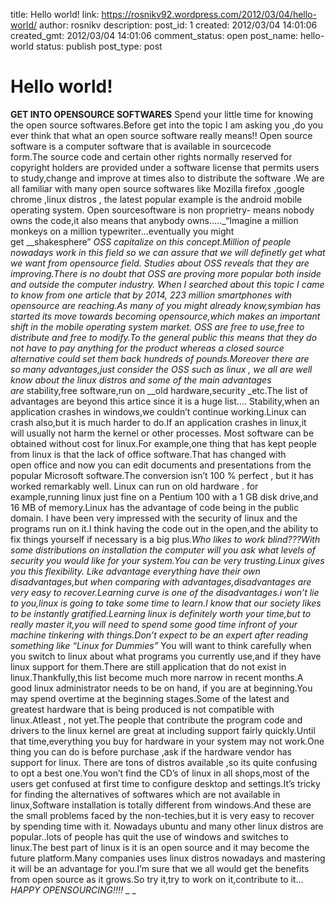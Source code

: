 title: Hello world!
link: https://rosnikv92.wordpress.com/2012/03/04/hello-world/
author: rosnikv
description: 
post_id: 1
created: 2012/03/04 14:01:06
created_gmt: 2012/03/04 14:01:06
comment_status: open
post_name: hello-world
status: publish
post_type: post

# Hello world!

**GET INTO OPENSOURCE SOFTWARES** Spend your little time for knowing the open source softwares.Before get into the topic I am asking you ,do you ever think that what an open source software really means!! Open source software is a computer software that is available in sourcecode form.The source code and certain other rights normally reserved for copyright holders are provided under a software license that permits users to study,change and improve at times also to distribute the software .We are all familiar with many open source softwares like Mozilla firefox ,google chrome ,linux distros , the latest popular example is the android mobile operating system. Open sourcesoftware is non proprietry- means nobody owns the code,it also means that anybody owns….._“Imagine a million monkeys on a million typewriter…eventually you might get __shakesphere” _OSS capitalize on this concept.Million of people nowadays work in this field so we can assure that we will definetly get what we want from opensource field. Studies about OSS reveals that they are improving.There is no doubt that OSS are proving more popular both inside and outside the computer industry. When I searched about this topic I came to know from one article that by 2014, 223 million smartphones with opensource are reaching.As many of you might already know,symbian has started its move towards becoming opensource,which makes an important shift in the mobile operating system market. OSS are free to use,free to distribute and free to modify.To the general public this means that they do not have to pay anything for the product whereas a closed source alternative could set them back hundreds of pounds.Moreover there are so many advantages,just consider the OSS such as linux , we all are well know about the linux distros and some of the main advantages are_ stability,free software,run on __old hardware,security _etc.The list of advantages are beyond this artice since it is a huge list…. Stability,when an application crashes in windows,we couldn’t continue working.Linux can crash also,but it is much harder to do.If an application crashes in linux,it will usually not harm the kernel or other processes. Most software can be obtained without cost for linux.For example,one thing that has kept people from linux is that the lack of office software.That has changed with open office and now you can edit documents and presentations from the popular Microsoft software.The conversion isn’t 100 % perfect , but it has worked remarkably well. Linux can run on old hardware . for example,running linux just fine on a Pentium 100 with a 1 GB disk drive,and 16 MB of memory.Linux has the advantage of code being in the public domain. I have been very impressed with the security of linux and the programs run on it.I think having the code out in the open,and the ability to fix things yourself if necessary is a big plus._Who likes to work blind???_With some distributions on installation the computer will you ask what levels of security you would like for your system.You can be very trusting.Linux gives you this flexibility. Like advantage everything have their own disadvantages,but when comparing with advantages,disadvantages are very easy to recover.Learning curve is one of the disadvantages.i won’t lie to you,linux is going to take some time to learn.I know that our society likes to be instantly gratified.Learning linux is definitely worth your time,but to really master it,you will need to spend some good time infront of your machine tinkering with things.Don’t expect to be an expert after reading something like_ “Linux for Dummies”_ You will want to think carefully when you switch to linux about what programs you currently use,and if they have linux support for them.There are still application that do not exist in linux.Thankfully,this list become much more narrow in recent months.A good linux administrator needs to be on hand, if you are at beginning.You may spend overtime at the beginning stages.Some of the latest and greatest hardware that is being produced is not compatible with linux.Atleast , not yet.The people that contribute the program code and drivers to the linux kernel are great at including support fairly quickly.Until that time,everything you buy for hardware in your system may not work.One thing you can do is before purchase ,ask if the hardware vendor has support for linux. There are tons of distros available ,so its quite confusing to opt a best one.You won’t find the CD’s of linux in all shops,most of the users get confused at first time to configure desktop and settings.It’s tricky for finding the alternatives of softwares which are not available in linux,Software installation is totally different from windows.And these are the small problems faced by the non-techies,but it is very easy to recover by spending time with it. Nowadays ubuntu and many other linux distros are popular..lots of people has quit the use of windows and switches to linux.The best part of linux is it is an open source and it may become the future platform.Many companies uses linux distros nowadays and mastering it will be an advantage for you.I’m sure that we all would get the benefits from open source as it grows.So try it,try to work on it,contribute to it… _HAPPY OPENSOURCING!!!!_ _ _
